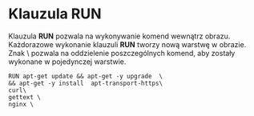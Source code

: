 # Klauzula RUN
Klauzula **RUN** pozwala na wykonywanie komend wewnątrz obrazu. Każdorazowe wykonanie klauzuli **RUN** tworzy nową warstwę w obrazie. Znak \ pozwala na oddzielenie poszczególnych komend, aby zostały wykonane w pojedynczej warstwie.
```commandline 
RUN apt-get update && apt-get -y upgrade  \  
&& apt-get -y install  apt-transport-https\  
curl\  
gettext \  
nginx \  
``` 